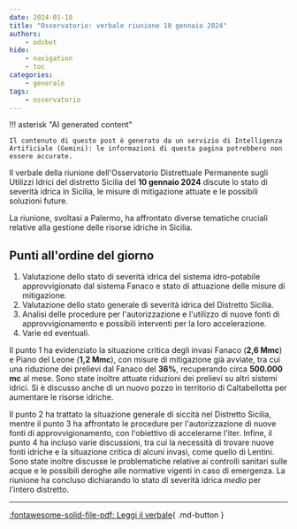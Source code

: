 ```yaml
---
date: 2024-01-10
title: "Osservatorio: verbale riunione 10 gennaio 2024"
authors:
    - odsbot
hide:
    - navigation
    - toc
categories:
    - generale
tags:
    - osservatorio
---
```


!!! asterisk "AI generated content"

    Il contenuto di questo post è generato da un servizio di Intelligenza Artificiale (Gemini): le informazioni di questa pagina potrebbero non essere accurate.

Il verbale della riunione dell'Osservatorio Distrettuale Permanente sugli Utilizzi Idrici del distretto Sicilia del **10 gennaio 2024** discute lo stato di severità idrica in Sicilia, le misure di mitigazione attuate e le possibili soluzioni future.

<!-- more -->

La riunione, svoltasi a Palermo, ha affrontato diverse tematiche cruciali relative alla gestione delle risorse idriche in Sicilia.

## Punti all'ordine del giorno

1. Valutazione dello stato di severità idrica del sistema idro-potabile approvvigionato dal sistema Fanaco e stato di attuazione delle misure di mitigazione.
2. Valutazione dello stato generale di severità idrica del Distretto Sicilia.
3. Analisi delle procedure per l'autorizzazione e l'utilizzo di nuove fonti di approvvigionamento e possibili interventi per la loro accelerazione.
4. Varie ed eventuali.

Il punto 1 ha evidenziato la situazione critica degli invasi Fanaco (**2,6 Mmc**) e Piano del Leone (**1,2 Mmc**), con misure di mitigazione già avviate, tra cui una riduzione dei prelievi dal Fanaco del **36%**, recuperando circa **500.000 mc** al mese. Sono state inoltre attuate riduzioni dei prelievi su altri sistemi idrici. Si è discusso anche di un nuovo pozzo in territorio di Caltabellotta per aumentare le risorse idriche.

Il punto 2 ha trattato la situazione generale di siccità nel Distretto Sicilia, mentre il punto 3 ha affrontato le procedure per l'autorizzazione di nuove fonti di approvvigionamento, con l'obiettivo di accelerarne l'iter. Infine, il punto 4 ha incluso varie discussioni, tra cui la necessità di trovare nuove fonti idriche e la situazione critica di alcuni invasi, come quello di Lentini.  Sono state inoltre discusse le problematiche relative ai controlli sanitari sulle acque e le possibili deroghe alle normative vigenti in caso di emergenza.  La riunione ha concluso dichiarando lo stato di severità idrica *medio* per l'intero distretto.

---
[:fontawesome-solid-file-pdf: Leggi il verbale](https://www.regione.sicilia.it/sites/default/files/2024-02/0_Verbale_OPUI_10_gennaio_2024_0.pdf){ .md-button }

